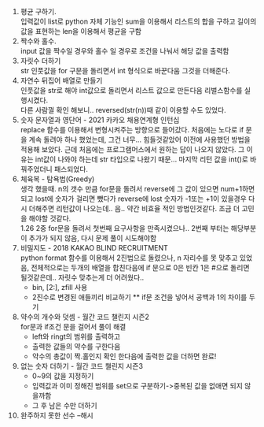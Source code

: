 1. 평균 구하기.</br>
    입력값이 list로 python 자체 기능인 sum을 이용해서 리스트의 합을 구하고 길이의 값을 표현하는 len을 이용해서 평균을 구함
2. 짝수와 홀수.</br>
    input 값을 짝수일 경우와 홀수 일 경우로 조건을 나눠서 해당 값을 출력함
3. 자릿수 더하기</br>
    str 인풋값을 for 구문을 돌리면서 int 형식으로 바꾼다움 그것을 더해준다.
4. 자연수 뒤집어 배열로 만들기</br>
    인풋값을 str로 해야 int값으로 돌리면서 리스트 값으로 만든다음 리벌스함수를 실행시켰다.</br>
    다른 사람껄 확인 해보니.. reversed(str(n))때 같이 이용할 수도 있었다.
5. 숫자 문자열과 영단어 - 2021 카카오 채용연계형 인턴십</br>
    replace 함수를 이용해서 변형시켜주는 방향으로 들어갔다. 처음에는 노다로 if 문을 계속 돌려야 하나 했었는데, 그건 너무... 힘들것같았어 이전에 사용했던 방법을 적용해 보았다. 근데 처음에는 프로그램머스에서 원하는 답이 나오지 않았다. 그 이유는 int값이 나와야 하는데 str 타입으로 나왔기 때문... 마지막 리턴 값을 int()로 바꿔주었더니 패스되었다.
6. 체육복 - 탐욕법(Greedy)</br>
    생각 했을때. n의 갯수 만큼 for문을 돌려서 reverse에 그 값이 있으면 num+1하면 되고 lost에 숫자가 걸리면 뺐다가 reverse에 lost 숫자가 -1또는 +1이 있을경우 다시 더해주면 리턴값이 나오는데.. 음.. 약간 비효율 적인 방법인것같다. 조금 더 고민을 해야할 것같다. </br>
    1.26 2중 for문을 돌려서 첫번째 요구사항을 만족시켰으나.. 2번째 부터는 해당부분이 추가가 되지 않음, 다시 문제 풀이 시도해야함
7. 비밀지도 - 2018 KAKAO BLIND RECRUITMENT</br>
    python format 함수를 이용해서 2진법으로 돌렸으나, n 자리수를 못 맞추고 있었음, 전체적으로는 두개의 배열을 합친다음에 if 문으로 0은 빈칸 1은 #으로 돌리면 될것같은데.. 자릿수 맞추는게 더 어려웠다..
    * bin, [2:], zfill 사용
    * 2진수로 변경된 애들끼리 비교하기
    ** if문 조건을 넣어서 공백과 1의 차이를 두기
8. 약수의 개수와 덧셈 - 월간 코드 챌린지 시즌2</br>
    for문과 if조건 문을 걸어서 풀이 해결</br>
    * left와 ringt의 범위를 출력하고
    * 출력한 값들의 약수를 구한다음
    * 약수의 총값이 짝.홀인지 확인 한다음에 출력한 값을 더하면 완료!
9. 없는 숫자 더하기 - 월간 코드 챌린지 시즌3</br>
    * 0~9의 값을 지정하기
    * 입력값과 이미 정해진 범위를 set으로 구분하기->중복된 값을 없애면 되지 않을까함
    * 그 후 남은 수만 더하기
10. 완주하지 못한 선수 –해시
